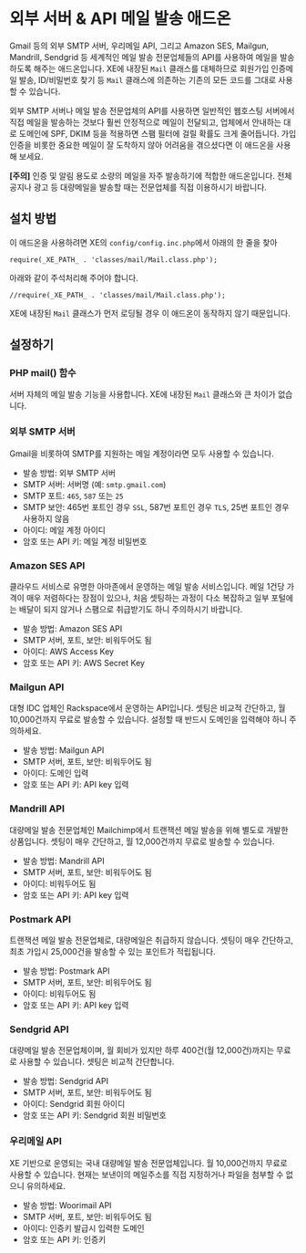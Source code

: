 
외부 서버 & API 메일 발송 애드온
================================

Gmail 등의 외부 SMTP 서버, 우리메일 API, 그리고 Amazon SES, Mailgun, Mandrill, Sendgrid 등
세계적인 메일 발송 전문업체들의 API를 사용하여 메일을 발송하도록 해주는 애드온입니다.
XE에 내장된 `Mail` 클래스를 대체하므로
회원가입 인증메일 발송, ID/비밀번호 찾기 등
`Mail` 클래스에 의존하는 기존의 모든 코드를 그대로 사용할 수 있습니다.

외부 SMTP 서버나 메일 발송 전문업체의 API를 사용하면
일반적인 웹호스팅 서버에서 직접 메일을 발송하는 것보다 훨씬 안정적으로 메일이 전달되고,
업체에서 안내하는 대로 도메인에 SPF, DKIM 등을 적용하면 스팸 필터에 걸릴 확률도 크게 줄어듭니다.
가입인증을 비롯한 중요한 메일이 잘 도착하지 않아 어려움을 겪으셨다면
이 애드온을 사용해 보세요.

**[주의]** 인증 및 알림 용도로 소량의 메일을 자주 발송하기에 적합한 애드온입니다.
전체공지나 광고 등 대량메일을 발송할 때는 전문업체를 직접 이용하시기 바랍니다.

설치 방법
---------

이 애드온을 사용하려면 XE의 `config/config.inc.php`에서 아래의 한 줄을 찾아

    require(_XE_PATH_ . 'classes/mail/Mail.class.php');

아래와 같이 주석처리해 주어야 합니다.

    //require(_XE_PATH_ . 'classes/mail/Mail.class.php');

XE에 내장된 `Mail` 클래스가 먼저 로딩될 경우 이 애드온이 동작하지 않기 때문입니다.

설정하기
--------

### PHP mail() 함수

서버 자체의 메일 발송 기능을 사용합니다. XE에 내장된 `Mail` 클래스와 큰 차이가 없습니다.

### 외부 SMTP 서버

Gmail을 비롯하여 SMTP를 지원하는 메일 계정이라면 모두 사용할 수 있습니다.

  - 발송 방법: 외부 SMTP 서버
  - SMTP 서버: 서버명 (예: `smtp.gmail.com`)
  - SMTP 포트: `465`, `587` 또는 `25`
  - SMTP 보안: 465번 포트인 경우 `SSL`, 587번 포트인 경우 `TLS`, 25번 포트인 경우 사용하지 않음
  - 아이디: 메일 계정 아이디
  - 암호 또는 API 키: 메일 계정 비밀번호

### Amazon SES API

클라우드 서비스로 유명한 아마존에서 운영하는 메일 발송 서비스입니다.
메일 1건당 가격이 매우 저렴하다는 장점이 있으나, 처음 셋팅하는 과정이 다소 복잡하고
일부 포털에는 배달이 되지 않거나 스팸으로 취급받기도 하니 주의하시기 바랍니다.

  - 발송 방법: Amazon SES API
  - SMTP 서버, 포트, 보안: 비워두어도 됨
  - 아이디: AWS Access Key
  - 암호 또는 API 키: AWS Secret Key

### Mailgun API

대형 IDC 업체인 Rackspace에서 운영하는 API입니다.
셋팅은 비교적 간단하고, 월 10,000건까지 무료로 발송할 수 있습니다.
설정할 때 반드시 도메인을 입력해야 하니 주의하세요.

  - 발송 방법: Mailgun API
  - SMTP 서버, 포트, 보안: 비워두어도 됨
  - 아이디: 도메인 입력
  - 암호 또는 API 키: API key 입력

### Mandrill API

대량메일 발송 전문업체인 Mailchimp에서 트랜잭션 메일 발송을 위해 별도로 개발한 상품입니다.
셋팅이 매우 간단하고, 월 12,000건까지 무료로 발송할 수 있습니다.

  - 발송 방법: Mandrill API
  - SMTP 서버, 포트, 보안: 비워두어도 됨
  - 아이디: 비워두어도 됨
  - 암호 또는 API 키: API key 입력

### Postmark API

트랜잭션 메일 발송 전문업체로, 대량메일은 취급하지 않습니다.
셋팅이 매우 간단하고, 최초 가입시 25,000건을 발송할 수 있는 포인트가 적립됩니다.

  - 발송 방법: Postmark API
  - SMTP 서버, 포트, 보안: 비워두어도 됨
  - 아이디: 비워두어도 됨
  - 암호 또는 API 키: API key 입력

### Sendgrid API

대량메일 발송 전문업체이며, 월 회비가 있지만 하루 400건(월 12,000건)까지는
무료로 사용할 수 있습니다. 셋팅은 비교적 간단합니다.

  - 발송 방법: Sendgrid API
  - SMTP 서버, 포트, 보안: 비워두어도 됨
  - 아이디: Sendgrid 회원 아이디
  - 암호 또는 API 키: Sendgrid 회원 비밀번호

### 우리메일 API

XE 기반으로 운영되는 국내 대량메일 발송 전문업체입니다.
월 10,000건까지 무료로 사용할 수 있습니다.
현재는 보낸이의 메일주소를 직접 지정하거나 파일을 첨부할 수 없으니 유의하세요.

  - 발송 방법: Woorimail API
  - SMTP 서버, 포트, 보안: 비워두어도 됨
  - 아이디: 인증키 발급시 입력한 도메인
  - 암호 또는 API 키: 인증키

